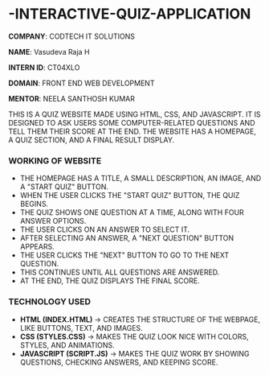 # -INTERACTIVE-QUIZ-APPLICATION

**COMPANY**: CODTECH IT SOLUTIONS

**NAME**: Vasudeva Raja H

**INTERN ID**: CT04XLO

**DOMAIN**: FRONT END WEB DEVELOPMENT

**MENTOR**: NEELA SANTHOSH KUMAR

THIS IS A QUIZ WEBSITE MADE USING HTML, CSS, AND JAVASCRIPT. IT IS DESIGNED TO ASK USERS SOME COMPUTER-RELATED QUESTIONS AND TELL THEM THEIR SCORE AT THE END. THE WEBSITE HAS A HOMEPAGE, A QUIZ SECTION, AND A FINAL RESULT DISPLAY.  

### **WORKING OF WEBSITE**  
- THE HOMEPAGE HAS A TITLE, A SMALL DESCRIPTION, AN IMAGE, AND A "START QUIZ" BUTTON.  
- WHEN THE USER CLICKS THE "START QUIZ" BUTTON, THE QUIZ BEGINS.  
- THE QUIZ SHOWS ONE QUESTION AT A TIME, ALONG WITH FOUR ANSWER OPTIONS.  
- THE USER CLICKS ON AN ANSWER TO SELECT IT.  
- AFTER SELECTING AN ANSWER, A "NEXT QUESTION" BUTTON APPEARS.  
- THE USER CLICKS THE "NEXT" BUTTON TO GO TO THE NEXT QUESTION.  
- THIS CONTINUES UNTIL ALL QUESTIONS ARE ANSWERED.  
- AT THE END, THE QUIZ DISPLAYS THE FINAL SCORE.  

### **TECHNOLOGY USED**  
- **HTML (INDEX.HTML)** → CREATES THE STRUCTURE OF THE WEBPAGE, LIKE BUTTONS, TEXT, AND IMAGES.  
- **CSS (STYLES.CSS)** → MAKES THE QUIZ LOOK NICE WITH COLORS, STYLES, AND ANIMATIONS.  
- **JAVASCRIPT (SCRIPT.JS)** → MAKES THE QUIZ WORK BY SHOWING QUESTIONS, CHECKING ANSWERS, AND KEEPING SCORE.
